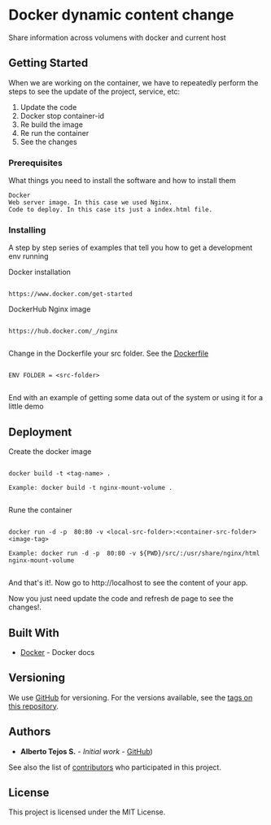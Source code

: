 # Docker dynamic content change

Share information across volumens with docker and current host

## Getting Started

When we are working on the container, we have to repeatedly perform the steps to see the update of the project, service, etc:

1. Update the code
2. Docker stop container-id
3. Re build the image
4. Re run the container
5. See the changes

### Prerequisites

What things you need to install the software and how to install them

```
Docker
Web server image. In this case we used Nginx.
Code to deploy. In this case its just a index.html file.

```

### Installing

A step by step series of examples that tell you how to get a development env running

Docker installation

```

https://www.docker.com/get-started

```

DockerHub Nginx image

```

https://hub.docker.com/_/nginx


```

Change in the Dockerfile your src folder. See the [Dockerfile](Dockerfile)

```

ENV FOLDER = <src-folder>


```

End with an example of getting some data out of the system or using it for a little demo

## Deployment

Create the docker image

```

docker build -t <tag-name> .

Example: docker build -t nginx-mount-volume .


```

Rune the container

```

docker run -d -p  80:80 -v <local-src-folder>:<container-src-folder> <image-tag>

Example: docker run -d -p  80:80 -v ${PWD}/src/:/usr/share/nginx/html nginx-mount-volume


```

And that's it!. Now go to http://localhost to see the content of your app.

Now you just need update the code and refresh de page to see the changes!.

## Built With

* [Docker](https://docs.docker.com/) - Docker docs

## Versioning

We use [GitHub]([http://semver.org/](https://github.com)) for versioning. For the versions available, see the [tags on this repository](https://github.com/beto264). 

## Authors

* **Alberto Tejos S.** - *Initial work* - [GitHub]([https://github.com/beto264))

See also the list of [contributors](https://github.com/your/project/contributors) who participated in this project.

## License

This project is licensed under the MIT License.

